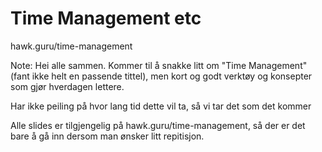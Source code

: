 
# Time Management etc

hawk.guru/time-management

Note:
Hei alle sammen. Kommer til å snakke litt om "Time Management" (fant ikke helt en passende tittel), men kort og godt verktøy og konsepter som gjør hverdagen lettere.

Har ikke peiling på hvor lang tid dette vil ta, så vi tar det som det kommer

Alle slides er tilgjengelig på hawk.guru/time-management, så der er det bare å gå inn dersom man ønsker litt repitisjon.


